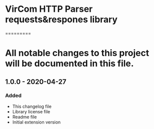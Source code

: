 # VirCom HTTP Parser requests&respones library
=========
# All notable changes to this project will be documented in this file.

## 1.0.0 - 2020-04-27
### Added
* This changelog file 
* Library license file
* Readme file
* Initial extension version